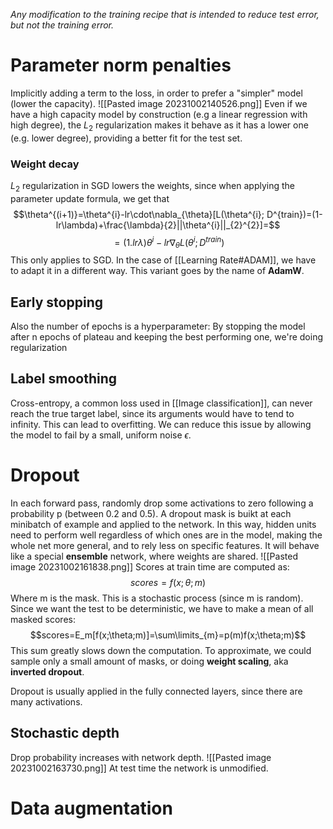 _Any modification to the training recipe that is intended to reduce test error, but not the training error._

# Parameter norm penalties
Implicitly adding a term to the loss, in order to prefer a "simpler" model (lower the capacity).
![[Pasted image 20231002140526.png]]
Even if we have a high capacity model by construction (e.g a linear regression with high degree), the $L_2$ regularization makes it behave as it has a lower one (e.g. lower degree), providing a better fit for the test set.
### Weight decay
$L_2$ regularization in SGD lowers the weights, since when applying the parameter update formula, we get that
$$\theta^{(i+1)}=\theta^{i}-lr\cdot\nabla_{\theta}[L(\theta^{i}; D^{train})=(1-lr\lambda)+\frac{\lambda}{2}||\theta^{i}||_{2}^{2}]=$$
$$=(1.lr\lambda)\theta^{i}-lr\nabla_{\theta}L(\theta^{i};D^{train})$$
This only applies to SGD. In the case of [[Learning Rate#ADAM]], we have to adapt it in a different way. This variant goes by the name of **AdamW**.
## Early stopping
Also the number of epochs is a hyperparameter:
By stopping the model after n epochs of plateau and keeping the best performing one, we're doing regularization
## Label smoothing
Cross-entropy, a common loss used in [[Image classification]], can never reach the true target label, since its arguments would have to tend to infinity. This can lead to overfitting. We can reduce this issue by allowing the model to fail by a small, uniform noise $\epsilon$.

# Dropout
In each forward pass, randomly drop some activations to zero following a probability p (between 0.2 and 0.5).
A dropout mask is buikt at each minibatch of example and applied to the network. In this way, hidden units need to perform well regardless of which ones are in the model, making the whole net more general, and to rely less on specific features.
It will behave like a special **ensemble** network, where weights are shared.
![[Pasted image 20231002161838.png]]
Scores at train time are computed as:
$$scores=f(x;\theta;m)$$
Where m is the mask.
This is a stochastic process (since m is random). Since we want the test to be deterministic, we have to make a mean of all masked scores:
$$scores=E_m[f(x;\theta;m)]=\sum\limits_{m}=p(m)f(x;\theta;m)$$
This sum greatly slows down the computation.
To approximate, we could sample only a small amount of masks, or doing **weight scaling**, aka **inverted dropout**.

Dropout is usually applied in the fully connected layers, since there are many activations.
## Stochastic depth
Drop probability increases with network depth.
![[Pasted image 20231002163730.png]]
At test time the network is unmodified.

# Data augmentation

